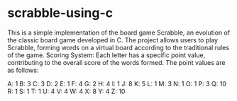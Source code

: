 # scrabble-using-c
This is a simple implementation of the board game Scrabble, an evolution of the classic board game developed in C. The project allows users to play Scrabble, forming words on a virtual board according to the traditional rules of the game.
Scoring System: Each letter has a specific point value, contributing to the overall score of the words formed. The point values are as follows:

A: 1
B: 3
C: 3
D: 2
E: 1
F: 4
G: 2
H: 4
I: 1
J: 8
K: 5
L: 1
M: 3
N: 1
O: 1
P: 3
Q: 10
R: 1
S: 1
T: 1
U: 4
V: 4
W: 4
X: 8
Y: 4
Z: 10
